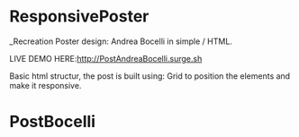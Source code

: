 # ResponsivePoster

_Recreation Poster design: Andrea Bocelli in simple / HTML.

LIVE DEMO HERE:http://PostAndreaBocelli.surge.sh


Basic html structur, the post is built using: Grid to position the elements and make it responsive.
# PostBocelli
